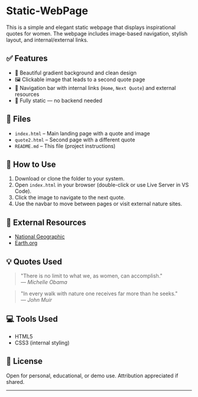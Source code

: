 # Static-WebPage

This is a simple and elegant static webpage that displays inspirational quotes for women. The webpage includes image-based navigation, stylish layout, and internal/external links.

## ✅ Features

- 🌿 Beautiful gradient background and clean design
- 🖼️ Clickable image that leads to a second quote page
- 🧭 Navigation bar with internal links (`Home`, `Next Quote`) and external resources
- 🎯 Fully static — no backend needed

## 📂 Files

- `index.html` – Main landing page with a quote and image
- `quote2.html` – Second page with a different quote
- `README.md` – This file (project instructions)

## 🚀 How to Use

1. Download or clone the folder to your system.
2. Open `index.html` in your browser (double-click or use Live Server in VS Code).
3. Click the image to navigate to the next quote.
4. Use the navbar to move between pages or visit external nature sites.

## 🔗 External Resources

- [National Geographic](https://www.nationalgeographic.com/)
- [Earth.org](https://earth.org/)

## 💡 Quotes Used

> "There is no limit to what we, as women, can accomplish."  
> — *Michelle Obama*

> "In every walk with nature one receives far more than he seeks."  
> — *John Muir*

## 💻 Tools Used

- HTML5
- CSS3 (internal styling)

## 📜 License

Open for personal, educational, or demo use. Attribution appreciated if shared.

---
